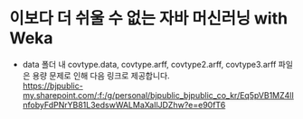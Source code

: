 # 이보다 더 쉬울 수 없는 자바 머신러닝 with Weka

- data 폴더 내 covtype.data, covtype.arff, covtype2.arff, covtype3.arff 파일은 용량 문제로 인해 다음 링크로 제공합니다.<br>
https://bjpublic-my.sharepoint.com/:f:/g/personal/bjpublic_bjpublic_co_kr/Eq5pVB1MZ4lInfobyFdPNrYB81L3edswWALMaXaIlJDZhw?e=e90fT6

